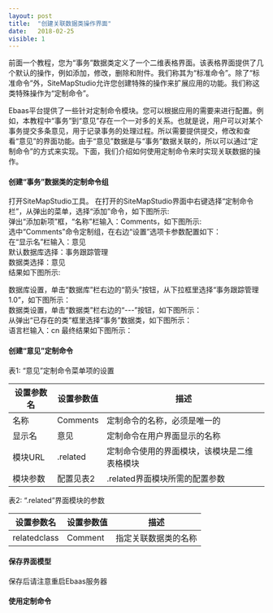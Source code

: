 ```yaml
---
layout: post
title:  "创建关联数据类操作界面"
date:   2018-02-25
visible: 1
---
```


前面一个教程，您为“事务”数据类定义了一个二维表格界面。该表格界面提供了几个默认的操作，例如添加，修改，删除和附件。我们称其为“标准命令”。除了“标准命令”外，SiteMapStudio允许您创建特殊的操作来扩展应用的功能。我们称这类特殊操作为“定制命令”。

Ebaas平台提供了一些针对定制命令模块。您可以根据应用的需要来进行配置。例如，本教程中“事务”到“意见”存在一个一对多的关系。也就是说，用户可以对某个事务提交多条意见，用于记录事务的处理过程。所以需要提供提交，修改和查看“意见”的界面功能。由于“意见”数据是与“事务”数据关联的，所以可以通过“定制命令”的方式来实现。下面，我们介绍如何使用定制命令来时实现关联数据的操作。

#### 创建“事务”数据类的定制命令组
打开SiteMapStudio工具。 在打开的SiteMapStudio界面中右键选择“定制命令栏”，从弹出的菜单，选择“添加”命令，如下图所示:
<img src="{{'/assets/img/2018-2-25-创建关联数据类操作界面1.png' | prepend: site.baseurl }}" alt=""><br>
弹出“添加新项”框，“名称”栏输入：Comments，如下图所示:
<img src="{{'/assets/img/2018-2-25-创建关联数据类操作界面2.png' | prepend: site.baseurl }}" alt=""><br>
选中“Comments”命令定制组，在右边“设置”选项卡参数配置如下：<br>
在“显示名”栏输入：意见<br>
默认数据库选择：事务跟踪管理<br>
数据类选择：意见<br>
结果如下图所示:
<img src="{{'/assets/img/2018-2-25-创建关联数据类操作界面5.png' | prepend: site.baseurl }}" alt=""><br>

数据库设置，单击“数据库”栏右边的“箭头”按钮，从下拉框里选择“事务跟踪管理1.0”，如下图所示：
<img src="{{'/assets/img/2018-2-23-创建事务菜单项3.png' | prepend: site.baseurl }}" alt=""><br>
数据类设置，单击“数据类”栏右边的“---”按钮，如下图所示：
<img src="{{'/assets/img/2018-2-23-创建事务菜单项4.png' | prepend: site.baseurl }}" alt=""><br>
从弹出“已存在的类”框里选择“事务”数据类，如下图所示：
<img src="{{'/assets/img/2018-2-23-创建事务菜单项5.png' | prepend: site.baseurl }}" alt=""><br>
语言栏输入：cn
最终结果如下图所示：
<img src="{{'/assets/img/2018-2-23-创建事务菜单项6A.png' | prepend: site.baseurl }}" alt="">


#### 创建“意见”定制命令

表1: “意见”定制命令菜单项的设置

| 设置参数名 | 设置参数值 | 描述 |
|-------|--------|---------|
| 名称 | Comments | 定制命令的名称，必须是唯一的 |
| 显示名 | 意见 | 定制命令在用户界面显示的名称 |
| 模块URL | .related | 定制命令使用的界面模块，该模块是二维表格模块 |
| 模块参数 | 配置见表2 | .related界面模块所需的配置参数 |

表2: “.related”界面模块的参数

| 设置参数名 | 设置参数值 | 描述 |
|-------|--------|---------|
| relatedclass | Comment | 指定关联数据类的名称 |

#### 保存界面模型

保存后请注意重启Ebaas服务器

#### 使用定制命令
